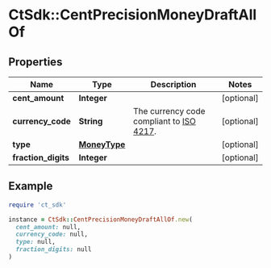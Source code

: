 # CtSdk::CentPrecisionMoneyDraftAllOf

## Properties

| Name | Type | Description | Notes |
| ---- | ---- | ----------- | ----- |
| **cent_amount** | **Integer** |  | [optional] |
| **currency_code** | **String** | The currency code compliant to [ISO 4217](https://en.wikipedia.org/wiki/ISO_4217). | [optional] |
| **type** | [**MoneyType**](MoneyType.md) |  | [optional] |
| **fraction_digits** | **Integer** |  | [optional] |

## Example

```ruby
require 'ct_sdk'

instance = CtSdk::CentPrecisionMoneyDraftAllOf.new(
  cent_amount: null,
  currency_code: null,
  type: null,
  fraction_digits: null
)
```

